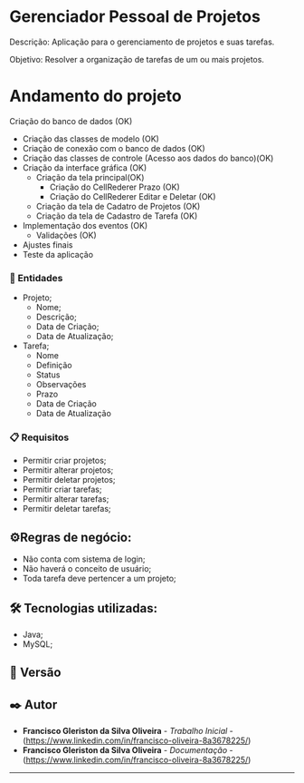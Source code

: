 # Gerenciador Pessoal de Projetos

Descrição: Aplicação para o gerenciamento de projetos e suas tarefas.

Objetivo: Resolver a organização de tarefas de um ou mais projetos.

# Andamento do projeto
 Criação do banco de dados (OK)
- Criação das classes de modelo (OK)
- Criação de conexão com o banco de dados (OK)
- Criação das classes de controle (Acesso aos dados do banco)(OK)
- Criação da interface gráfica (OK)
	- Criação da tela principal(OK)
		- Criação do CellRederer Prazo (OK)
		- Criação do CellRederer Editar e Deletar (OK)
	- Criação da tela de Cadatro de Projetos (OK)
	- Criação da tela de Cadastro de Tarefa (OK)
- Implementação dos eventos (OK)
	- Validações (OK)
- Ajustes finais
- Teste da aplicação


### 🚀 Entidades

- Projeto;
	- Nome;
	- Descrição;
	- Data de Criação;
	- Data de Atualização;
- Tarefa;
	- Nome
	- Definição
	- Status
	- Observações
	- Prazo
	- Data de Criação
	- Data de Atualização


### 📋 Requisitos

- Permitir criar projetos;
- Permitir alterar projetos;
- Permitir deletar projetos;
- Permitir criar tarefas;
- Permitir alterar tarefas;
- Permitir deletar tarefas;


## ⚙️Regras de negócio:

- Não conta com sistema de login;
- Não haverá o conceito de usuário;
- Toda tarefa deve pertencer a um projeto;



## 🛠️ Tecnologias utilizadas:
- Java;
- MySQL;



## 📌 Versão



## ✒️ Autor

* **Francisco Gleriston da Silva Oliveira** - *Trabalho Inicial* - (https://www.linkedin.com/in/francisco-oliveira-8a3678225/)
* **Francisco Gleriston da Silva Oliveira** - *Documentação* - (https://www.linkedin.com/in/francisco-oliveira-8a3678225/)

---
